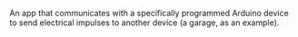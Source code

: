 An app that communicates with a specifically programmed Arduino device to send electrical impulses to another device (a garage, as an example).